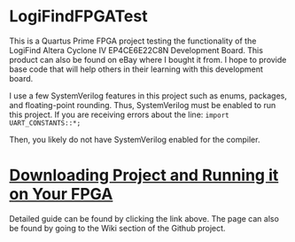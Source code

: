 # LogiFindFPGATest
This is a Quartus Prime FPGA project testing the functionality of the LogiFind Altera Cyclone IV EP4CE6E22C8N Development Board. This product can also be found on eBay where I bought it from. I hope to provide base code that will help others in their learning with this development board.

I use a few SystemVerilog features in this project such as enums, packages, and floating-point rounding. Thus, SystemVerilog must be enabled to run this project. If you are receiving errors about the line:
`import UART_CONSTANTS::*;`

Then, you likely do not have SystemVerilog enabled for the compiler.

# [Downloading Project and Running it on Your FPGA](https://github.com/addisonElliott/LogiFindFPGATest/wiki/Downloading-Project-and-Running-it-on-Your-FPGA)
Detailed guide can be found by clicking the link above. The page can also be found by going to the Wiki section of the Github project.
